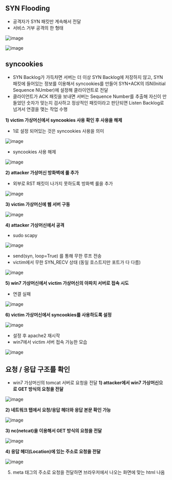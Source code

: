 ## SYN Flooding ##
- 공격자가 SYN 패킷만 계속해서 전달
- 서비스 거부 공격의 한 형태

![image](https://github.com/xodbs1123/Network/assets/61976898/9537cf2f-b704-42b8-8a89-51664d71ce08)

![image](https://github.com/xodbs1123/Network/assets/61976898/530da349-a9c6-4096-a433-fe59cd23e9fa)

## syncookies ##
- SYN Backlog가 가득차면 서버는 더 이상 SYN Backlog에 저장하지 않고, SYN 패킷에 들어있는 정보를 이용해서 syncookies를 만들어 SYN+ACK의 ISN(Initial Sequence NUmber)에 설정해 클라이언트로 전달
- 클라이언트가 ACK 패킷을 보내면 서버는 Sequence Number를 추출해 자신이 만들었던 숫자가 맞는지 검사하고 정상적인 패킷이라고 판단되면 Listen Backlog로 넘겨서 연결을 맺는 작업 수행

**1) victim 가상머신에서 syncookies 사용 확인 후 사용을 해제**

- 1로 설정 되어있는 것은 syncookies 사용을 의미

![image](https://github.com/xodbs1123/Network/assets/61976898/8a8a71cc-8363-42c9-aac9-e29b67664770)

- syncookies 사용 해제

![image](https://github.com/xodbs1123/Network/assets/61976898/793c508b-f814-40cf-8b9e-682fab610b64)

**2) attacker 가상머신 방화벽에 룰 추가**
- 외부로 RST 패킷이 나가지 못하도록 방화벽 룰을 추가

![image](https://github.com/xodbs1123/Network/assets/61976898/a58dd23d-9231-491a-b661-8fc3df9223b5)

**3) victim 가상머신에 웹 서버 구동** 

![image](https://github.com/xodbs1123/Network/assets/61976898/c41e75dd-ab9f-4913-805c-de6e01208c9c)

**4) attacker 가상머신에서 공격**
- sudo scapy

![image](https://github.com/xodbs1123/Network/assets/61976898/7a6596ce-1c48-43e1-b0ab-c21561613e54)

- send(syn, loop=True) 를 통해 무한 루프 전송
- victim에서 무한 SYN_RECV 상태 (동일 호스트지만 포트가 다 다름)

![image](https://github.com/xodbs1123/Network/assets/61976898/17854523-123e-47be-84d5-b21b83a2f094)

**5) win7 가상머신에서 victim 가상머신의 아파치 서버로 접속 시도**
- 연결 실패

![image](https://github.com/xodbs1123/Network/assets/61976898/c86f38ef-4bdd-4408-833b-aebd9863aa7f)

**6) victim 가상머신에서 syncookies를 사용하도록 설정**

![image](https://github.com/xodbs1123/Network/assets/61976898/d8e653d7-a192-4a8a-98f1-1a45895da9b1)

- 설정 후 apache2 재시작
- win7에서 victim 서버 접속 가능한 모습

![image](https://github.com/xodbs1123/Network/assets/61976898/3bdd32f9-3ee2-4a23-9641-15ce6c4dc0f0)

## 요청 / 응답 구조를 확인 ##
- win7 가상머신의 tomcat 서버로 요청을 전달
**1) attacker에서 win7 가상머신으로 GET 방식의 요청을 전달**
   
![image](https://github.com/xodbs1123/Network/assets/61976898/ee00e42b-15fa-4fc8-b736-33fdf20bc9d1)

**2) 네트워크 탭에서 요청/응답 헤더와 응답 본문 확인 가능**

![image](https://github.com/xodbs1123/Network/assets/61976898/58789d83-279e-4b3a-a593-87c89141274c)

**3) nc(netcat)을 이용해서 GET 방식의 요청을 전달**

![image](https://github.com/xodbs1123/Network/assets/61976898/2c7a4f25-606b-47b7-805f-3499347caa21)

**4) 응답 헤더(Location)에 있는 주소로 요청을 전달**

![image](https://github.com/xodbs1123/Network/assets/61976898/ddbfb6c8-1253-446b-b463-1b3d7558a66b)

5) meta 태그의 주소로 요청을 전달하면 브라우저에서 나오는 화면에 맞는 html 나옴
